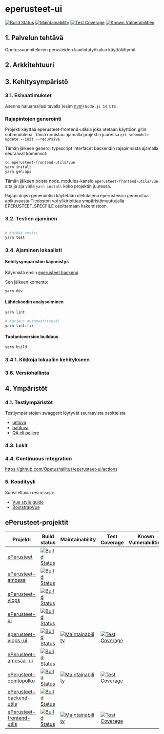 # eperusteet-ui

[![Build Status](https://travis-ci.org/Opetushallitus/eperusteet-ui.svg?branch=master)](https://travis-ci.org/Opetushallitus/eperusteet-ui)
[![Maintainability](https://api.codeclimate.com/v1/badges/eea9e59302df6e343d57/maintainability)](https://codeclimate.com/github/Opetushallitus/eperusteet-ui/maintainability)
[![Test Coverage](https://api.codeclimate.com/v1/badges/eea9e59302df6e343d57/test_coverage)](https://codeclimate.com/github/Opetushallitus/eperusteet-ui/test_coverage)
[![Known Vulnerabilities](https://snyk.io/test/github/Opetushallitus/eperusteet-ui/badge.svg)](https://snyk.io/test/github/Opetushallitus/eperusteet-ui)


## 1. Palvelun tehtävä

Opetussuunnitelmien perusteiden laadintatyökalun käyttöliittymä.

## 2. Arkkitehtuuri



## 3. Kehitysympäristö

### 3.1. Esivaatimukset

Asenna haluamallasi tavalla (esim [nvm](https://github.com/nvm-sh/nvm)) `Node.js 14 LTS`

### Rajapintojen generointi

Projekti käyttää eperusteet-frontend-utilsia joka otetaan käyttöön gitin submodulena.
Tämä onnistuu ajamalla projektin juuressa `git submodule update --init --recursive`

Tämän jälkeen generoi typescript interfacet backendin rajapinnasta ajamalla seuraavat komennot:

```bash
cd eperusteet-frontend-utils/vue
yarn install
yarn gen:api
```

Tämän jälkeen poista node_modules-kansio `eperusteet-frontend-utils/vue` alta
ja aja vielä `yarn install` koko projektin juuressa.

Rajapintojen generointiin käytetään oletuksena eperusteisiin generoitua apikuvausta Tiedoston voi ylikirjoittaa
ympäristömuuttujalla EPERUSTEET\_SPECFILE osoittamaan hakemistoon.

### 3.2. Testien ajaminen

```bash

# Kaikki testit
yarn test

```


### 3.4. Ajaminen lokaalisti


#### Kehitysympäristön käynnistys

Käynnistä ensin [eperusteet backend](https://github.com/Opetushallitus/eperusteet)

Sen jälkeen komento:
```bash
yarn dev
```

#### Lähdekoodin analysoiminen

```bash
yarn lint

# Korjaus automaattisesti
yarn lint:fix

```

#### Tuotantoversion buildaus

```bash
yarn build
```

### 3.4.1. Kikkoja lokaaliin kehitykseen


### 3.6. Versiohallinta

## 4. Ympäristöt

### 4.1. Testiympäristöt

Testiympäristöjen swaggerit löytyvät seuraavista osoitteista

- [untuva](https://virkailija.untuvaopintopolku.fi/eperusteet-app/#/fi)
- [hahtuva](https://virkailija.hahtuvaopintopolku.fi/eperusteet-app/#/fi)
- [QA eli pallero](https://virkailija.testiopintopolku.fi/eperusteet-app/#/fi)

### 4.3. Lokit



### 4.4. Continuous integration

https://github.com/Opetushallitus/eperusteet-ui/actions

### 5. Koodityyli

Suositeltavia resursseja:
 - [Vue style guide](https://vuejs.org/v2/style-guide)
 - [BootstrapVue](https://bootstrap-vue.org/docs)

## ePerusteet-projektit

|Projekti|Build status|Maintainability|Test Coverage|Known Vulnerabilities|
|-----|-----|-----|-----|-----|
|[ePerusteet](https://github.com/Opetushallitus/eperusteet) | [![Build Status](https://travis-ci.org/Opetushallitus/eperusteet.svg?branch=master)](https://travis-ci.org/Opetushallitus/eperusteet)|     |     |     |
|[ePerusteet-amosaa](https://github.com/Opetushallitus/eperusteet-amosaa) | [![Build Status](https://travis-ci.org/Opetushallitus/eperusteet-amosaa.svg?branch=master)](https://travis-ci.org/Opetushallitus/eperusteet-amosaa)|     |     |     |
|[ePerusteet-ylops](https://github.com/Opetushallitus/eperusteet-ylops) | [![Build Status](https://travis-ci.org/Opetushallitus/eperusteet-ylops.svg?branch=master)](https://travis-ci.org/Opetushallitus/eperusteet-ylops)|     |     |     |
|[ePerusteet-ui](https://github.com/Opetushallitus/eperusteet-ui) | [![Build Status](https://travis-ci.org/Opetushallitus/eperusteet-ui.svg?branch=master)](https://travis-ci.org/Opetushallitus/eperusteet-ui)|     |     |     |
|[eperusteet-ylops-ui](https://github.com/Opetushallitus/eperusteet-ylops-ui) | [![Build Status](https://travis-ci.org/Opetushallitus/eperusteet-ylops-ui.svg?branch=master)](https://travis-ci.org/Opetushallitus/eperusteet-ylops-ui) | [![Maintainability](https://api.codeclimate.com/v1/badges/eea9e59302df6e343d57/maintainability)](https://codeclimate.com/github/Opetushallitus/eperusteet-ylops-ui/maintainability) | [![Test Coverage](https://api.codeclimate.com/v1/badges/eea9e59302df6e343d57/test_coverage)](https://codeclimate.com/github/Opetushallitus/eperusteet-ylops-ui/test_coverage)|     |
|[ePerusteet-amosaa-ui](https://github.com/Opetushallitus/eperusteet-amosaa-ui) | [![Build Status](https://travis-ci.org/Opetushallitus/eperusteet-amosaa-ui.svg?branch=master)](https://travis-ci.org/Opetushallitus/eperusteet-amosaa-ui)|     |     |     |
|[ePerusteet-opintopolku](https://github.com/Opetushallitus/eperusteet-opintopolku) | [![Build Status](https://travis-ci.org/Opetushallitus/eperusteet-opintopolku.svg?branch=master)](https://travis-ci.org/Opetushallitus/eperusteet-opintopolku) | [![Maintainability](https://api.codeclimate.com/v1/badges/24fc0c3e2b968b432319/maintainability)](https://codeclimate.com/github/Opetushallitus/eperusteet-opintopolku/maintainability) | [![Test Coverage](https://api.codeclimate.com/v1/badges/24fc0c3e2b968b432319/test_coverage)](https://codeclimate.com/github/Opetushallitus/eperusteet-opintopolku/test_coverage)|     |
|[ePerusteet-backend-utils](https://github.com/Opetushallitus/eperusteet-backend-utils) | [![Build Status](https://travis-ci.org/Opetushallitus/eperusteet-backend-utils.svg?branch=master)](https://travis-ci.org/Opetushallitus/eperusteet-backend-utils)|     |     |     |
|[ePerusteet-frontend-utils](https://github.com/Opetushallitus/eperusteet-frontend-utils) | [![Build Status](https://travis-ci.org/Opetushallitus/eperusteet-frontend-utils.svg?branch=master)](https://travis-ci.org/Opetushallitus/eperusteet-frontend-utils) | [![Maintainability](https://api.codeclimate.com/v1/badges/f782a4a50622ae34a2bd/maintainability)](https://codeclimate.com/github/Opetushallitus/eperusteet-frontend-utils/maintainability) | [![Test Coverage](https://api.codeclimate.com/v1/badges/f782a4a50622ae34a2bd/test_coverage)](https://codeclimate.com/github/Opetushallitus/eperusteet-frontend-utils/test_coverage)|     |

